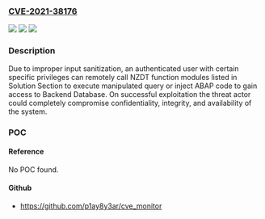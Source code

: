 ### [CVE-2021-38176](https://cve.mitre.org/cgi-bin/cvename.cgi?name=CVE-2021-38176)
![](https://img.shields.io/static/v1?label=Product&message=SAP%20Landscape%20Transformation&color=blue)
![](https://img.shields.io/static/v1?label=Version&message=%3C2.0%20&color=brighgreen)
![](https://img.shields.io/static/v1?label=Vulnerability&message=Improper%20Input%20Sanitization&color=brighgreen)

### Description

Due to improper input sanitization, an authenticated user with certain specific privileges can remotely call NZDT function modules listed in Solution Section to execute manipulated query or inject ABAP code to gain access to Backend Database. On successful exploitation the threat actor could completely compromise confidentiality, integrity, and availability of the system.

### POC

#### Reference
No POC found.

#### Github
- https://github.com/p1ay8y3ar/cve_monitor

